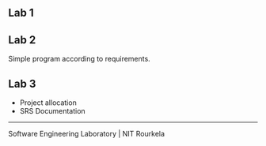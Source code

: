 ## Lab 1

## Lab 2
Simple program according to requirements.

## Lab 3
* Project allocation
* SRS Documentation

***
Software Engineering Laboratory | NIT Rourkela